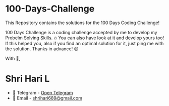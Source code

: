 # 100-Days-Challenge

This Repository contains the solutions for the 100 Days Coding Challenge!

100 Days Challenge is a coding challenge accepted by me to develop my Probelm Solving Skills. 🔥
You can also have look at it and develop yours too!
If this helped you, also if you find an optimal solution for it, just ping me with the solution.
Thanks in advance! 😊

With 💙,
# Shri Hari L
- 🚀 Telegram - [Open Telegram](https://t.me/shrihari689)
- 📧 Email - [shrihari689@gmail.com](mailto:shrihari689@gmail.com)